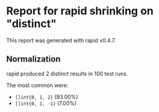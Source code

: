 # Report for rapid shrinking on "distinct"

This report was generated with rapid v0.4.7.

## Normalization

rapid produced 2 distinct results in 100 test runs.

The most common were:

- ``[]int{0, 1, 2}`` (93.00%)
- ``[]int{0, 1, -1}`` (7.00%)

